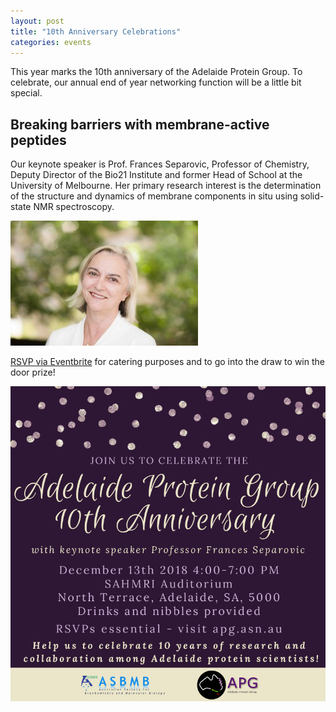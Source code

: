 ```yaml
---
layout: post
title: "10th Anniversary Celebrations"
categories: events
---
```


This year marks the 10th anniversary of the Adelaide Protein Group. 
To celebrate, our annual end of year networking function will be a little bit special. 

## Breaking barriers with membrane-active peptides

Our keynote speaker is Prof. Frances Separovic, Professor of Chemistry, Deputy Director of the Bio21 Institute and former Head of School at the University of Melbourne. 
Her primary research interest is the determination of the structure and dynamics of membrane components in situ using solid-state NMR spectroscopy.

![](/assets/images/FS.jpg)

[RSVP via Eventbrite](https://www.eventbrite.com.au/e/adelaide-protein-group-10th-anniversary-tickets-52390309827) for catering purposes and to go into the draw to win the door prize!

![](/assets/images/2018_anniversary.jpeg)

